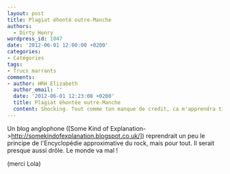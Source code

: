 ```yaml
---
layout: post
title: Plagiat éhonté outre-Manche
authors:
  - Dirty Henry
wordpress_id: 1047
date: '2012-06-01 12:00:00 +0200'
categories:
- Catégories
tags:
- Trucs marrants
comments:
- author: HRH Elizabeth
  author_email: ''
  date: '2012-06-01 12:23:08 +0200'
  title: Plagiat éhontée outre-Manche
  content: Shocking. Tout comme ton manque de credit, ca m'apprendra tiens.
---
```

Un blog anglophone ([Some Kind of Explanation->http://somekindofexplanation.blogspot.co.uk/]) reprendrait un peu le principe de l'Encyclopédie approximative du rock, mais pour tout. Il serait presque aussi drôle. Le monde va mal !

(merci Lola)
